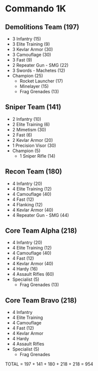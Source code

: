 # Commando 1K

## Demolitions Team (197)

- 3 Infantry (15)
- 3 Elite Training (9)
- 3 Kevlar Armor (30)
- 3 Camouflage (30)
- 3 Fast (9)
- 2 Repeater Gun - SMG (22)
- 3 Swords - Machetes (12)
- Champion (25)
	- Rocket Launcher (17)
	- Minelayer (15)
	- Frag Grenades (13)

## Sniper Team (141)

- 2 Infantry (10)
- 2 Elite Training (6)
- 2 Mimetism (30)
- 2 Fast (6)
- 2 Kevlar Armor (20)
- 1 Precision Visor (30)
- Champion (5)
	- 1 Sniper Rifle (14)

## Recon Team (180)

- 4 Infantry (20)
- 4 Elite Training (12)
- 4 Camouflage (40)
- 4 Fast (12)
- 4 Flanking (12)
- 4 Kevlar Armor (40) 
- 4 Repeater Gun - SMG (44)

## Core Team Alpha (218)

- 4 Infantry (20)
- 4 Elite Training (12)
- 4 Camouflage (40)
- 4 Fast (12)
- 4 Kevlar Armor (40)
- 4 Hardy (16)
- 4 Assault Rifles (60)
- Specialist (5)
	- Frag Grenades (13)

## Core Team Bravo (218)

- 4 Infantry
- 4 Elite Training
- 4 Camouflage
- 4 Fast (12)
- 4 Kevlar Armor
- 4 Hardy
- 4 Assault Rifles
- Specialist (5)
	- Frag Grenades


TOTAL = 197 + 141 + 180 + 218 + 218 = 954
